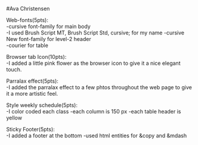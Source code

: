 #Ava Christensen

Web-fonts(5pts):<br>
-cursive font-family for main body<br>
-I used Brush Script MT, Brush Script Std, cursive; for my name
-cursive New font-family for level-2 header<br>
-courier for table

Browser tab Icon(10pts):<br>
-I added a little pink flower as the browser icon to give it a nice elegant touch.

Parralax effect(5pts):<br>
-I added the parralax effect to a few phtos throughout the web page to give it a more artistic feel.

Style weekly schedule(5pts):<br>
-I color coded each class
-each column is 150 px
-each table header is yellow

Sticky Footer(5pts):<br>
-I added a footer at the bottom
-used html entities for &copy and &mdash